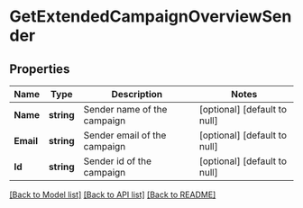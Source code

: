 # GetExtendedCampaignOverviewSender

## Properties
Name | Type | Description | Notes
------------ | ------------- | ------------- | -------------
**Name** | **string** | Sender name of the campaign | [optional] [default to null]
**Email** | **string** | Sender email of the campaign | [optional] [default to null]
**Id** | **string** | Sender id of the campaign | [optional] [default to null]

[[Back to Model list]](../README.md#documentation-for-models) [[Back to API list]](../README.md#documentation-for-api-endpoints) [[Back to README]](../README.md)


